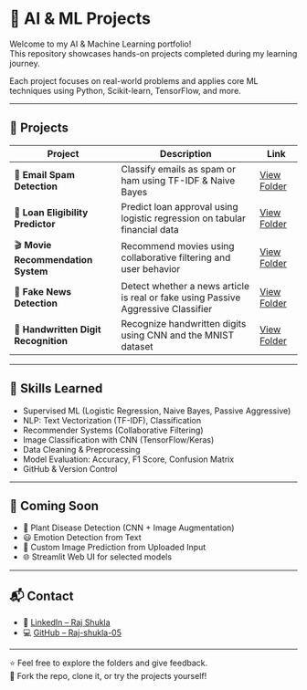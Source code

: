 # 🤖 AI & ML Projects

Welcome to my AI & Machine Learning portfolio!  
This repository showcases hands-on projects completed during my learning journey.

Each project focuses on real-world problems and applies core ML techniques using Python, Scikit-learn, TensorFlow, and more.

---

## 📂 Projects

| Project | Description | Link |
|--------|-------------|------|
| 📩 **Email Spam Detection** | Classify emails as spam or ham using TF-IDF & Naive Bayes | [View Folder](./Email-Spam-Detection) |
| 🏦 **Loan Eligibility Predictor** | Predict loan approval using logistic regression on tabular financial data | [View Folder](./Loan-Eligibility-Predictor) |
| 🎬 **Movie Recommendation System** | Recommend movies using collaborative filtering and user behavior | [View Folder](./Movie-Recommendation-System) |
| 📰 **Fake News Detection** | Detect whether a news article is real or fake using Passive Aggressive Classifier | [View Folder](./Fake-News-Detection) |
| 🔢 **Handwritten Digit Recognition** | Recognize handwritten digits using CNN and the MNIST dataset | [View Folder](./Handwritten-Digit-Recognition) |

---

## 🧠 Skills Learned
- Supervised ML (Logistic Regression, Naive Bayes, Passive Aggressive)
- NLP: Text Vectorization (TF-IDF), Classification
- Recommender Systems (Collaborative Filtering)
- Image Classification with CNN (TensorFlow/Keras)
- Data Cleaning & Preprocessing
- Model Evaluation: Accuracy, F1 Score, Confusion Matrix
- GitHub & Version Control

---

## 🚀 Coming Soon
- 🌱 Plant Disease Detection (CNN + Image Augmentation)
- 😃 Emotion Detection from Text
- 🧠 Custom Image Prediction from Uploaded Input
- 🌐 Streamlit Web UI for selected models

---

## 📬 Contact
- 🔗 [LinkedIn – Raj Shukla](https://www.linkedin.com/in/raj-shukla-342868333/)
- 💻 [GitHub – Raj-shukla-05](https://github.com/Raj-shukla-05)

---

⭐️ Feel free to explore the folders and give feedback.  
📌 Fork the repo, clone it, or try the projects yourself!
